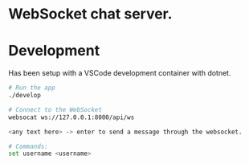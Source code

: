 # WebSocket chat server.

# Development
Has been setup with a VSCode development container with dotnet.
```bash
# Run the app
./develop
```

```bash
# Connect to the WebSocket
websocat ws://127.0.0.1:8000/api/ws

<any text here> -> enter to send a message through the websocket.

# Commands:
set username <username>
```